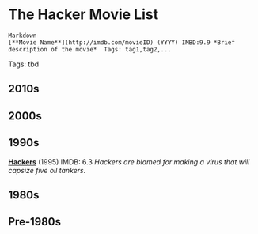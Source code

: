 # The Hacker Movie List


```
Markdown
[**Movie Name**](http://imdb.com/movieID) (YYYY) IMBD:9.9 *Brief description of the movie*  Tags: tag1,tag2,...
```

Tags: tbd


## 2010s


## 2000s


## 1990s
[**Hackers**](https://www.imdb.com/title/tt0113243/) (1995) IMDB: 6.3 *Hackers are blamed for making a virus that will capsize five oil tankers.*

## 1980s



## Pre-1980s
